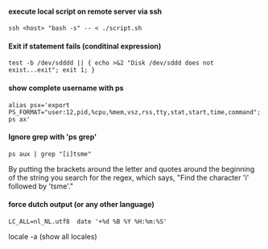 #### execute local script on remote server via ssh ####
```
ssh <host> "bash -s" -- < ./script.sh
```

#### Exit if statement fails (conditinal expression)
```
test -b /dev/sdddd || { echo >&2 "Disk /dev/sddd does not exist...exit"; exit 1; }
```

#### show complete username with ps
```
alias psx='export PS_FORMAT="user:12,pid,%cpu,%mem,vsz,rss,tty,stat,start,time,command"; ps ax'
```

#### Ignore grep with 'ps grep'
```
ps aux | grep "[i]tsme"
```
By putting the brackets around the letter and quotes around the beginning of the string you search for the regex, which says, "Find the character 'i' followed by 'tsme'."

#### force dutch output (or any other language)
```
LC_ALL=nl_NL.utf8  date '+%d %B %Y %H:%m:%S'
```
locale -a (show all locales)
